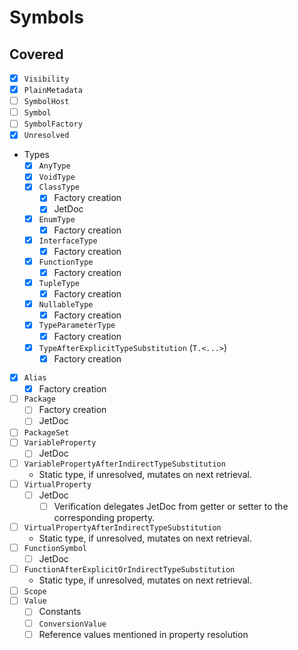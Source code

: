 # Symbols

## Covered

* [x] `Visibility`
* [x] `PlainMetadata`
* [ ] `SymbolHost`
* [ ] `Symbol`
* [ ] `SymbolFactory`
* [x] `Unresolved`
* Types
  * [x] `AnyType`
  * [x] `VoidType`
  * [x] `ClassType`
    * [x] Factory creation
    * [x] JetDoc
  * [x] `EnumType`
    * [x] Factory creation
  * [x] `InterfaceType`
    * [x] Factory creation
  * [x] `FunctionType`
    * [x] Factory creation
  * [x] `TupleType`
    * [x] Factory creation
  * [x] `NullableType`
    * [x] Factory creation
  * [x] `TypeParameterType`
    * [x] Factory creation
  * [x] `TypeAfterExplicitTypeSubstitution` (`T.<...>`)
    * [x] Factory creation
* [x] `Alias`
  * [x] Factory creation
* [ ] `Package`
  * [ ] Factory creation
  * [ ] JetDoc
* [ ] `PackageSet`
* [ ] `VariableProperty`
  * [ ] JetDoc
* [ ] `VariablePropertyAfterIndirectTypeSubstitution`
  * Static type, if unresolved, mutates on next retrieval.
* [ ] `VirtualProperty`
  * [ ] JetDoc
    * [ ] Verification delegates JetDoc from getter or setter to the corresponding property.
* [ ] `VirtualPropertyAfterIndirectTypeSubstitution`
  * Static type, if unresolved, mutates on next retrieval.
* [ ] `FunctionSymbol`
  * [ ] JetDoc
* [ ] `FunctionAfterExplicitOrIndirectTypeSubstitution`
  * Static type, if unresolved, mutates on next retrieval.
* [ ] `Scope`
* [ ] `Value`
  * [ ] Constants
  * [ ] `ConversionValue`
  * [ ] Reference values mentioned in property resolution